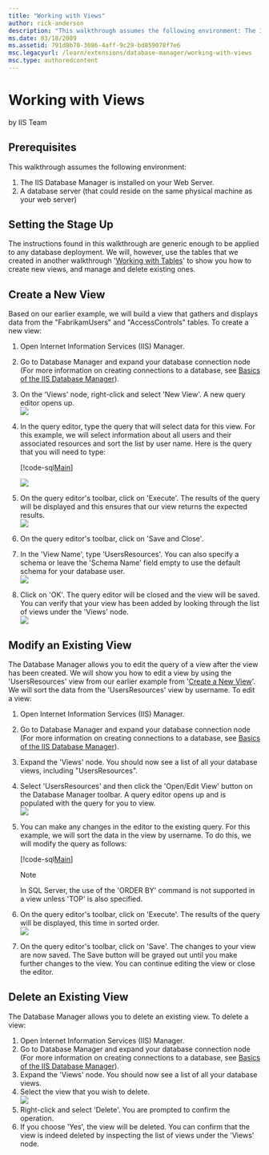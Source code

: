 ```yaml
---
title: "Working with Views"
author: rick-anderson
description: "This walkthrough assumes the following environment: The IIS Database Manager is installed on your Web Server. A database server (that could reside on the sam..."
ms.date: 03/18/2009
ms.assetid: 791d8b70-3086-4aff-9c29-bd859078f7e6
msc.legacyurl: /learn/extensions/database-manager/working-with-views
msc.type: authoredcontent
---
```

Working with Views
====================
by IIS Team

## Prerequisites

This walkthrough assumes the following environment:

1. The IIS Database Manager is installed on your Web Server.
2. A database server (that could reside on the same physical machine as your web server)

## Setting the Stage Up

The instructions found in this walkthrough are generic enough to be applied to any database deployment. We will, however, use the tables that we created in another walkthrough '[Working with Tables](https://go.microsoft.com/fwlink/?LinkId=145669)' to show you how to create new views, and manage and delete existing ones.

<a id="NewView"></a>

## Create a New View

Based on our earlier example, we will build a view that gathers and displays data from the "FabrikamUsers" and "AccessControls" tables. To create a new view:

1. Open Internet Information Services (IIS) Manager.
2. Go to Database Manager and expand your database connection node (For more information on creating connections to a database, see [Basics of the IIS Database Manager](https://go.microsoft.com/fwlink/?LinkId=145667)).
3. On the 'Views' node, right-click and select 'New View'. A new query editor opens up.   
    [![](working-with-views/_static/image3.png)](working-with-views/_static/image1.png)
4. In the query editor, type the query that will select data for this view. For this example, we will select information about all users and their associated resources and sort the list by user name. Here is the query that you will need to type:   

    [!code-sql[Main](working-with-views/samples/sample1.sql)]
  
    [![](working-with-views/_static/image7.png)](working-with-views/_static/image5.png)
5. On the query editor's toolbar, click on 'Execute'. The results of the query will be displayed and this ensures that our view returns the expected results.   
    [![](working-with-views/_static/image11.png)](working-with-views/_static/image9.png)
6. On the query editor's toolbar, click on 'Save and Close'.
7. In the 'View Name', type 'UsersResources'. You can also specify a schema or leave the 'Schema Name' field empty to use the default schema for your database user.   
    [![](working-with-views/_static/image15.png)](working-with-views/_static/image13.png)
8. Click on 'OK'. The query editor will be closed and the view will be saved. You can verify that your view has been added by looking through the list of views under the 'Views' node.   
    [![](working-with-views/_static/image19.png)](working-with-views/_static/image17.png)

## Modify an Existing View

The Database Manager allows you to edit the query of a view after the view has been created. We will show you how to edit a view by using the 'UsersResources' view from our earlier example from '[Create a New View](#NewView)'. We will sort the data from the 'UsersResources' view by username. To edit a view:

1. Open Internet Information Services (IIS) Manager.
2. Go to Database Manager and expand your database connection node (For more information on creating connections to a database, see [Basics of the IIS Database Manager](https://go.microsoft.com/fwlink/?LinkId=145667)).
3. Expand the 'Views' node. You should now see a list of all your database views, including "UsersResources".
4. Select 'UsersResources' and then click the 'Open/Edit View' button on the Database Manager toolbar. A query editor opens up and is populated with the query for you to view.  
    [![](working-with-views/_static/image23.png)](working-with-views/_static/image21.png)
5. You can make any changes in the editor to the existing query. For this example, we will sort the data in the view by username. To do this, we will modify the query as follows:   

    [!code-sql[Main](working-with-views/samples/sample2.sql)]

    > [!NOTE]
    > In SQL Server, the use of the 'ORDER BY' command is not supported in a view unless 'TOP' is also specified.
6. On the query editor's toolbar, click on 'Execute'. The results of the query will be displayed, this time in sorted order.  
    [![](working-with-views/_static/image27.png)](working-with-views/_static/image25.png)
7. On the query editor's toolbar, click on 'Save'. The changes to your view are now saved. The Save button will be grayed out until you make further changes to the view. You can continue editing the view or close the editor.

## Delete an Existing View

The Database Manager allows you to delete an existing view. To delete a view:

1. Open Internet Information Services (IIS) Manager.
2. Go to Database Manager and expand your database connection node (For more information on creating connections to a database, see [Basics of the IIS Database Manager](https://go.microsoft.com/fwlink/?LinkId=145667)).
3. Expand the 'Views' node. You should now see a list of all your database views.
4. Select the view that you wish to delete.  
    [![](working-with-views/_static/image31.png)](working-with-views/_static/image29.png)
5. Right-click and select 'Delete'. You are prompted to confirm the operation.
6. If you choose 'Yes', the view will be deleted. You can confirm that the view is indeed deleted by inspecting the list of views under the 'Views' node.